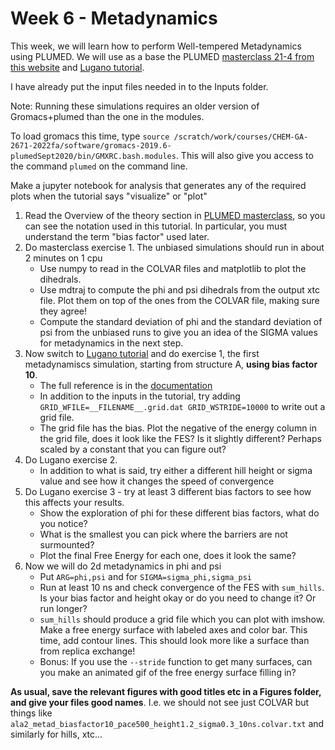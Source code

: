 # Week 6 - Metadynamics

This week, we will learn how to perform Well-tempered Metadynamics using PLUMED. We will use as a base the PLUMED [masterclass 21-4 from this website](https://www.plumed.org/doc-master/user-doc/html/masterclass-21-4.html) and [Lugano tutorial](https://www.plumed.org/doc-master/user-doc/html/lugano-3.html). 

I have already put the input files needed in to the Inputs folder.

Note: Running these simulations requires an older version of Gromacs+plumed than the one in the modules.

To load gromacs this time, type `source /scratch/work/courses/CHEM-GA-2671-2022fa/software/gromacs-2019.6-plumedSept2020/bin/GMXRC.bash.modules`. This will also give you access to the command `plumed` on the command line.

Make a jupyter notebook for analysis that generates any of the required plots when the tutorial says "visualize" or "plot"

1. Read the Overview of the theory section in [PLUMED masterclass](https://www.plumed.org/doc-master/user-doc/html/masterclass-21-4.html), so you can see the notation used in this tutorial. In particular, you must understand the term "bias factor" used later.
2. Do masterclass exercise 1. The unbiased simulations should run in about 2 minutes on 1 cpu
	- Use numpy to read in the COLVAR files and matplotlib to plot the dihedrals.
	- Use mdtraj to compute the phi and psi dihedrals from the output xtc file. Plot them on top of the ones from the COLVAR file, making sure they agree!
	- Compute the standard deviation of phi and the standard deviation of psi from the unbiased runs to give you an idea of the SIGMA values for metadynamics in the next step. 
3. Now switch to [Lugano tutorial](https://www.plumed.org/doc-master/user-doc/html/lugano-3.html) and do exercise 1, the first metadynamiscs simulation, starting from structure A, **using bias factor 10**.
	- The full reference is in the [documentation](https://www.plumed.org/doc-master/user-doc/html/_m_e_t_a_d.html)
	- In addition to the inputs in the tutorial, try adding `GRID_WFILE=__FILENAME__.grid.dat GRID_WSTRIDE=10000` to write out a grid file.
	- The grid file has the bias. Plot the negative of the energy column in the grid file, does it look like the FES? Is it slightly different? Perhaps scaled by a constant that you can figure out?
4. Do Lugano exercise 2.
	- In addition to what is said, try either a different hill height or sigma value and see how it changes the speed of convergence
5. Do Lugano exercise 3 - try at least 3 different bias factors to see how this affects your results.
	- Show the exploration of phi for these different bias factors, what do you notice?
	- What is the smallest you can pick where the barriers are not surmounted?
	- Plot the final Free Energy for each one, does it look the same?
6. Now we will do 2d metadynamics in phi and psi
	- Put `ARG=phi,psi` and for `SIGMA=sigma_phi,sigma_psi`
	- Run at least 10 ns and check convergence of the FES with `sum_hills`. Is your bias factor and height okay or do you need to change it? Or run longer?
	- `sum_hills` should produce a grid file which you can plot with imshow. Make a free energy surface with labeled axes and color bar. This time, add contour lines. This should look more like a surface than from replica exchange! 
	- Bonus: If you use the `--stride` function to get many surfaces, can you make an animated gif of the free energy surface filling in?

**As usual, save the relevant figures with good titles etc in a Figures folder, and give your files good names**. 
I.e. we should not see just COLVAR but things like `ala2_metad_biasfactor10_pace500_height1.2_sigma0.3_10ns.colvar.txt` and similarly for hills, xtc...



